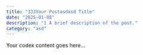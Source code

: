 ```yaml
---
title: "333Your Postasdasd Title"
date: "2025-01-08"
description: "1 A brief description of the post."
category: "asd"
---
```


Your codex content goes here...